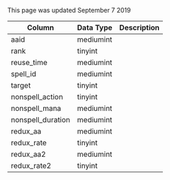 This page was updated September 7 2019

| Column            | Data Type | Description |
| ----------------- | --------- | ----------- |
| aaid              | mediumint |             |
| rank              | tinyint   |             |
| reuse_time        | mediumint |             |
| spell_id          | mediumint |             |
| target            | tinyint   |             |
| nonspell_action   | tinyint   |             |
| nonspell_mana     | mediumint |             |
| nonspell_duration | mediumint |             |
| redux_aa          | mediumint |             |
| redux_rate        | tinyint   |             |
| redux_aa2         | mediumint |             |
| redux_rate2       | tinyint   |             |